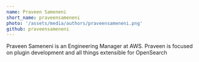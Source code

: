 ```yaml
---
name: Praveen Sameneni
short_name: praveensameneni
photo: '/assets/media/authors/praveensameneni.png'
github: praveensameneni
---
```


Praveen Sameneni is an Engineering Manager at AWS. Praveen is focused on plugin development and all things extensible for OpenSearch
